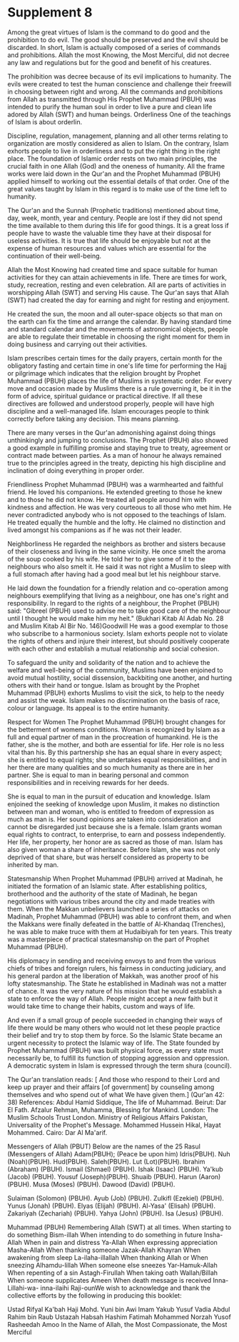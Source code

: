 Supplement 8
============

Among the great virtues of Islam is the command to do good and the
prohibition to do evil. The good should be preserved and the evil should
be discarded. In short, Islam is actually composed of a series of
commands and prohibitions. Allah the most Knowing, the Most Merciful,
did not decree any law and regulations but for the good and benefit of
his creatures.

The prohibition was decree because of its evil implications to
humanity. The evils were created to test the human conscience and
challenge their freewill in choosing between right and wrong. All the
commands and prohibitions from Allah as transmitted through His Prophet
Muhammad (PBUH) was intended to purify the human soul in order to live a
pure and clean life adored by Allah (SWT) and human beings. Orderliness
One of the teachings of Islam is about orderlin.

Discipline, regulation, management, planning and all other terms
relating to organization are mostly considered as alien to Islam. On the
contrary, Islam exhorts people to live in orderliness and to put the
right thing in the right place. The foundation of Islamic order rests on
two main principles, the crucial faith in one Allah (God) and the
oneness of humanity. All the frame works were laid down in the Qur'an
and the Prophet Muhammad (PBUH) applied himself to working out the
essential details of that order. One of the great values taught by Islam
in this regard is to make use of the time left to humanity.

The Qur'an and the Sunnah (Prophetic traditions) mentioned about time,
day, week, month, year and century. People are lost if they did not
spend the time available to them during this life for good things. It is
a great loss if people have to waste the valuable time they have at
their disposal for useless activities. It is true that life should be
enjoyable but not at the expense of human resources and values which are
essential for the continuation of their well-being.

Allah the Most Knowing had created time and space suitable for human
activities for they can attain achievements in life. There are times for
work, study, recreation, resting and even celebration. All are parts of
activities in worshipping Allah (SWT) and serving His cause. The Qur'an
says that Allah (SWT) had created the day for earning and night for
resting and enjoyment.

He created the sun, the moon and all outer-space objects so that man on
the earth can fix the time and arrange the calendar. By having standard
time and standard calendar and the movements of astronomical objects,
people are able to regulate their timetable in choosing the right moment
for them in doing business and carrying out their activities.

Islam prescribes certain times for the daily prayers, certain month for
the obligatory fasting and certain time in one's life time for
performing the Hajj or pilgrimage which indicates that the religion
brought by Prophet Muhammad (PBUH) places the life of Muslims in
systematic order. For every move and occasion made by Muslims there is a
rule governing it, be it in the form of advice, spiritual guidance or
practical directive. If all these directives are followed and understood
properly, people will have high discipline and a well-managed life.
Islam encourages people to think correctly before taking any decision.
This means planning.

There are many verses in the Qur'an admonishing against doing things
unthinkingly and jumping to conclusions. The Prophet (PBUH) also showed
a good example in fulfilling promise and staying true to treaty,
agreement or contract made between parties. As a man of honour he always
remained true to the principles agreed in the treaty, depicting his high
discipline and inclination of doing everything in proper order.

Friendliness Prophet Muhammad (PBUH) was a warmhearted and faithful
friend. He loved his companions. He extended greeting to those he knew
and to those he did not know. He treated all people around him with
kindness and affection. He was very courteous to all those who met him.
He never contradicted anybody who is not opposed to the teachings of
Islam. He treated equally the humble and the lofty. He claimed no
distinction and lived amongst his companions as if he was not their
leader.

Neighborliness He regarded the neighbors as brother and sisters because
of their closeness and living in the same vicinity. He once smelt the
aroma of the soup cooked by his wife. He told her to give some of it to
the neighbours who also smelt it. He said it was not right a Muslim to
sleep with a full stomach after having had a good meal but let his
neighbour starve.

He laid down the foundation for a friendly relation and co-operation
among neighbours exemplifying that living as a neighbour, one has one's
right and responsibility. In regard to the rights of a neighbour, the
Prophet (PBUH) said: "Gibreel (PBUH) used to advise me to take good care
of the neighbour until I thought he would make him my heit." (Bukhari
Kitab Al Adab No. 28 and Muslim Kitab Al Bir No. 146)Goodwill He was a
good exemplar to those who subscribe to a harmonious society. Islam
exhorts people not to violate the rights of others and injure their
interest, but should positively cooperate with each other and establish
a mutual relationship and social cohesion.

To safeguard the unity and solidarity of the nation and to achieve the
welfare and well-being of the community, Muslims have been enjoined to
avoid mutual hostility, social dissension, backbiting one another, and
hurting others with their hand or tongue. Islam as brought by the
Prophet Muhammad (PBUH) exhorts Muslims to visit the sick, to help to
the needy and assist the weak. Islam makes no discrimination on the
basis of race, colour or language. Its appeal is to the entire
humanity.

Respect for Women The Prophet Muhammad (PBUH) brought changes for the
betterment of womens conditions. Woman is recognized by Islam as a full
and equal partner of man in the procreation of humankind. He is the
father, she is the mother, and both are essential for life. Her role is
no less vital than his. By this partnership she has an equal share in
every aspect; she is entitled to equal rights; she undertakes equal
responsibilities, and in her there are many qualities and so much
humanity as there are in her partner. She is equal to man in bearing
personal and common responsibilities and in receiving rewards for her
deeds.

She is equal to man in the pursuit of education and knowledge. Islam
enjoined the seeking of knowledge upon Muslim, it makes no distinction
between man and woman, who is entitled to freedom of expression as much
as man is. Her sound opinions are taken into consideration and cannot be
disregarded just because she is a female. Islam grants woman equal
rights to contract, to enterprise, to earn and possess independently.
Her life, her property, her honor are as sacred as those of man. Islam
has also given woman a share of inheritance. Before Islam, she was not
only deprived of that share, but was herself considered as property to
be inherited by man.

Statesmanship When Prophet Muhammad (PBUH) arrived at Madinah, he
initiated the formation of an Islamic state. After establishing
politics, brotherhood and the authority of the state of Madinah, he
began negotiations with various tribes around the city and made treaties
with them. When the Makkan unbelievers launched a series of attacks on
Madinah, Prophet Muhammad (PBUH) was able to confront them, and when the
Makkans were finally defeated in the battle of Al-Khandaq (Trenches), he
was able to make truce with them at Hudaibiyah for ten years. This
treaty was a masterpiece of practical statesmanship on the part of
Prophet Muhammad (PBUH).

His diplomacy in sending and receiving envoys to and from the various
chiefs of tribes and foreign rulers, his fairness in conducting
judiciary, and his general pardon at the liberation of Makkah, was
another proof of his lofty statesmanship. The State he established in
Madinah was not a matter of chance. It was the very nature of his
mission that he would establish a state to enforce the way of Allah.
People might accept a new faith but it would take time to change their
habits, custom and ways of life.

And even if a small group of people succeeded in changing their ways of
life there would be many others who would not let these people practice
their belief and try to stop them by force. So the Islamic State became
an urgent necessity to protect the Islamic way of life. The State
founded by Prophet Muhammad (PBUH) was built physical force, as every
state must necessarily be, to fulfill its function of stopping
aggression and oppression. A democratic system in Islam is expressed
through the term shura (council).

The Qur'an translation reads: [ And those who respond to their Lord and
keep up prayer and their affairs [of government] by counseling among
themselves and who spend out of what We have given them.] (Qur'an 42:
38) References: Abdul Hamid Siddique, The life of Muhammad. Beirut: Dar
El Fath. Afzalur Rehman, Muhamma, Blessing for Mankind. London: The
Muslim Schools Trust London. Ministry of Religious Affairs Pakistan,
Universality of the Prophet's Message. Mohammed Hussein Hikal, Hayat
Mohammed. Cairo: Dar Al Ma'arif.

Messengers of Allah (PBUT) Below are the names of the 25 Rasul
(Messengers of Allah) Adam(PBUH); (Peace be upon him) Idris(PBUH). Nuh
(Noah)(PBUH). Hud(PBUH). Saleh(PBUH). Lut (Lot)(PBUH). Ibrahim (Abraham)
(PBUH). Ismail (Shmael) (PBUH). Ishak (Isaac) (PBUH). Ya'kub (Jacob)
(PBUH). Yousuf (Joseph)(PBUH). Shuaib (PBUH). Harun (Aaron) (PBUH). Musa
(Moses) (PBUH). Dawood (David) (PBUH).

Sulaiman (Solomon) (PBUH). Ayub (Job) (PBUH). Zulkifl (Ezekiel) (PBUH).
Yunus (Jonah) (PBUH). Elyas (Elijah) (PBUH). Al-Yasa' (Elisah) (PBUH).
Zakariyah (Zechariah) (PBUH). Yahya (John) (PBUH). Isa (Jesus) (PBUH).

Muhammad (PBUH) Remembering Allah (SWT) at all times. When starting to
do something Bism-illah When intending to do something in future
Insha-Allah When in pain and distress Ya-Allah When expressing
appreciation Masha-Allah When thanking someone Jazak-Allah Khayran When
awakening from sleep La-ilaha-illallah When thanking Allah or When
sneezing Alhamdu-lillah When someone else sneezes Yar-Hamuk-Allah When
repenting of a sin Astagh-Firullah When taking oath Wallah/Billah When
someone supplicates Ameen When death message is received
Inna-Lillahi-wa- inna-ilaihi Raji-ounWe wish to acknowledge and thank
the collective efforts by the following in producing this booklet:

Ustad Rifyal Ka'bah Haji Mohd. Yuni bin Awi Imam Yakub Yusuf Vadia
Abdul Rahim bin Raub Ustazah Habsah Hashim Fatimah Mohammed Norzah Yusof
Rasheedah Amoo
In the Name of Allah, the Most Compassionate, the Most Merciful



